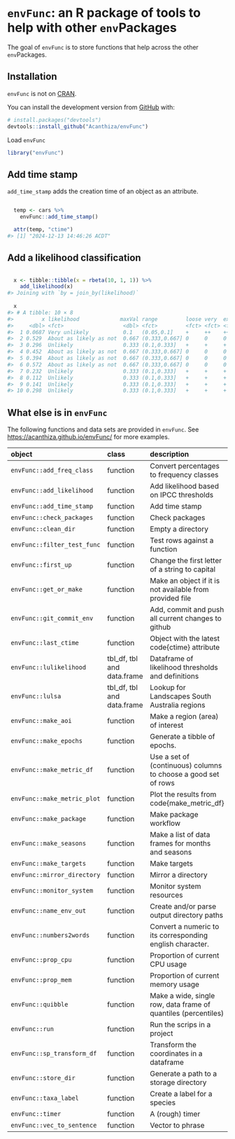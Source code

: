 
<!-- README.md is generated from README.Rmd. Please edit that file -->

# `envFunc`: an R package of tools to help with other `env`Packages

<!-- badges: start -->
<!-- badges: end -->

The goal of `envFunc` is to store functions that help across the other
`env`Packages.

## Installation

`envFunc` is not on [CRAN](https://CRAN.R-project.org).

You can install the development version from
[GitHub](https://github.com/) with:

``` r
# install.packages("devtools")
devtools::install_github("Acanthiza/envFunc")
```

Load `envFunc`

``` r
library("envFunc")
```

## Add time stamp

`add_time_stamp` adds the creation time of an object as an attribute.

``` r

  temp <- cars %>%
    envFunc::add_time_stamp()

  attr(temp, "ctime")
#> [1] "2024-12-13 14:46:26 ACDT"
```

## Add a likelihood classification

``` r

  x <- tibble::tibble(x = rbeta(10, 1, 1)) %>%
    add_likelihood(x)
#> Joining with `by = join_by(likelihood)`
  
  x
#> # A tibble: 10 × 8
#>         x likelihood             maxVal range         loose very  extreme exceptional
#>     <dbl> <fct>                   <dbl> <fct>         <fct> <fct> <fct>   <fct>      
#>  1 0.0687 Very unlikely           0.1   (0.05,0.1]    +     ++    ++      ++         
#>  2 0.529  About as likely as not  0.667 (0.333,0.667] 0     0     0       0          
#>  3 0.296  Unlikely                0.333 (0.1,0.333]   +     +     +       +          
#>  4 0.452  About as likely as not  0.667 (0.333,0.667] 0     0     0       0          
#>  5 0.394  About as likely as not  0.667 (0.333,0.667] 0     0     0       0          
#>  6 0.572  About as likely as not  0.667 (0.333,0.667] 0     0     0       0          
#>  7 0.232  Unlikely                0.333 (0.1,0.333]   +     +     +       +          
#>  8 0.112  Unlikely                0.333 (0.1,0.333]   +     +     +       +          
#>  9 0.141  Unlikely                0.333 (0.1,0.333]   +     +     +       +          
#> 10 0.298  Unlikely                0.333 (0.1,0.333]   +     +     +       +
```

## What else is in `envFunc`

The following functions and data sets are provided in `envFunc`. See
<https://acanthiza.github.io/envFunc/> for more examples.

| object | class | description |
|:---|:---|:---|
| `envFunc::add_freq_class` | function | Convert percentages to frequency classes |
| `envFunc::add_likelihood` | function | Add likelihood based on IPCC thresholds |
| `envFunc::add_time_stamp` | function | Add time stamp |
| `envFunc::check_packages` | function | Check packages |
| `envFunc::clean_dir` | function | Empty a directory |
| `envFunc::filter_test_func` | function | Test rows against a function |
| `envFunc::first_up` | function | Change the first letter of a string to capital |
| `envFunc::get_or_make` | function | Make an object if it is not available from provided file |
| `envFunc::git_commit_env` | function | Add, commit and push all current changes to github |
| `envFunc::last_ctime` | function | Object with the latest code{ctime} attribute |
| `envFunc::lulikelihood` | tbl_df, tbl and data.frame | Dataframe of likelihood thresholds and definitions |
| `envFunc::lulsa` | tbl_df, tbl and data.frame | Lookup for Landscapes South Australia regions |
| `envFunc::make_aoi` | function | Make a region (area) of interest |
| `envFunc::make_epochs` | function | Generate a tibble of epochs. |
| `envFunc::make_metric_df` | function | Use a set of (continuous) columns to choose a good set of rows |
| `envFunc::make_metric_plot` | function | Plot the results from code{make_metric_df} |
| `envFunc::make_package` | function | Make package workflow |
| `envFunc::make_seasons` | function | Make a list of data frames for months and seasons |
| `envFunc::make_targets` | function | Make targets |
| `envFunc::mirror_directory` | function | Mirror a directory |
| `envFunc::monitor_system` | function | Monitor system resources |
| `envFunc::name_env_out` | function | Create and/or parse output directory paths |
| `envFunc::numbers2words` | function | Convert a numeric to its corresponding english character. |
| `envFunc::prop_cpu` | function | Proportion of current CPU usage |
| `envFunc::prop_mem` | function | Proportion of current memory usage |
| `envFunc::quibble` | function | Make a wide, single row, data frame of quantiles (percentiles) |
| `envFunc::run` | function | Run the scrips in a project |
| `envFunc::sp_transform_df` | function | Transform the coordinates in a dataframe |
| `envFunc::store_dir` | function | Generate a path to a storage directory |
| `envFunc::taxa_label` | function | Create a label for a species |
| `envFunc::timer` | function | A (rough) timer |
| `envFunc::vec_to_sentence` | function | Vector to phrase |
